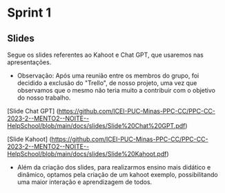 # Sprint 1

## Slides

Segue os slides referentes ao Kahoot e Chat GPT, que usaremos nas apresentações.

- Observação: Após uma reunião entre os membros do grupo, foi decidido a exclusão do "Trello", de nosso projeto, uma vez que observamos que o mesmo não teria muito a contribuir com o objetivo do nosso trabalho.

[Slide Chat GPT] (https://github.com/ICEI-PUC-Minas-PPC-CC/PPC-CC-2023-2--MENTO2--NOITE--HelpSchool/blob/main/docs/slides/Slide%20Chat%20GPT.pdf)


[Slide Kahoot] (https://github.com/ICEI-PUC-Minas-PPC-CC/PPC-CC-2023-2--MENTO2--NOITE--HelpSchool/blob/main/docs/slides/Slide%20Kahoot.pdf)

- Além da criação dos slides, para realizarmos ensino mais didático e dinâmico, optamos pela criação de um kahoot exemplo, possibilitando uma maior interação e aprendizagem de todos.
